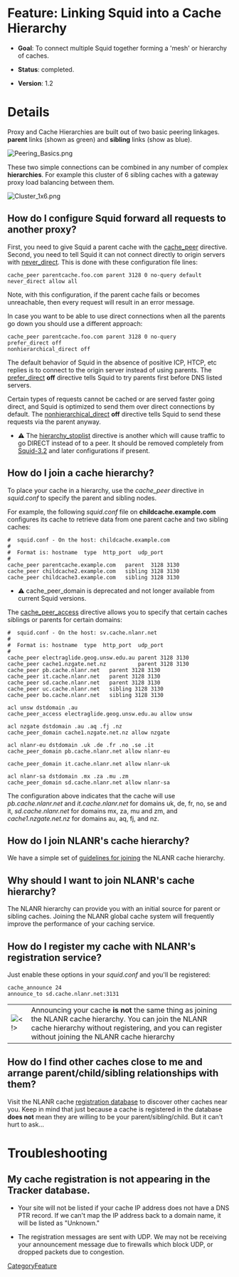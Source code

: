 # Feature: Linking Squid into a Cache Hierarchy

  - **Goal**: To connect multiple Squid together forming a 'mesh' or
    hierarchy of caches.

  - **Status**: completed.

  - **Version**: 1.2

# Details

Proxy and Cache Hierarchies are built out of two basic peering linkages.
**parent** links (shown as green) and **sibling** links (show as blue).

![Peering_Basics.png](https://wiki.squid-cache.org/Features/CacheHierarchy?action=AttachFile&do=get&target=Peering_Basics.png)

These two simple connections can be combined in any number of complex
**hierarchies**. For example this cluster of 6 sibling caches with a
gateway proxy load balancing between them.

![Cluster_1x6.png](https://wiki.squid-cache.org/Features/CacheHierarchy?action=AttachFile&do=get&target=Cluster_1x6.png)

## How do I configure Squid forward all requests to another proxy?

First, you need to give Squid a parent cache with the
[cache_peer](http://www.squid-cache.org/Doc/config/cache_peer)
directive. Second, you need to tell Squid it can not connect directly to
origin servers with
[never_direct](http://www.squid-cache.org/Doc/config/never_direct).
This is done with these configuration file lines:

    cache_peer parentcache.foo.com parent 3128 0 no-query default
    never_direct allow all

Note, with this configuration, if the parent cache fails or becomes
unreachable, then every request will result in an error message.

In case you want to be able to use direct connections when all the
parents go down you should use a different approach:

    cache_peer parentcache.foo.com parent 3128 0 no-query
    prefer_direct off
    nonhierarchical_direct off

The default behavior of Squid in the absence of positive ICP, HTCP, etc
replies is to connect to the origin server instead of using parents. The
[prefer_direct](http://www.squid-cache.org/Doc/config/prefer_direct)
**off** directive tells Squid to try parents first before DNS listed
servers.

Certain types of requests cannot be cached or are served faster going
direct, and Squid is optimized to send them over direct connections by
default. The
[nonhierarchical_direct](http://www.squid-cache.org/Doc/config/nonhierarchical_direct)
**off** directive tells Squid to send these requests via the parent
anyway.

  - ⚠️
    The
    [hierarchy_stoplist](http://www.squid-cache.org/Doc/config/hierarchy_stoplist)
    directive is another which will cause traffic to go DIRECT instead
    of to a peer. It should be removed completely from
    [Squid-3.2](/Releases/Squid-3.2)
    and later configurations if present.

## How do I join a cache hierarchy?

To place your cache in a hierarchy, use the *cache_peer* directive in
*squid.conf* to specify the parent and sibling nodes.

For example, the following *squid.conf* file on
**childcache.example.com** configures its cache to retrieve data from
one parent cache and two sibling caches:

    #  squid.conf - On the host: childcache.example.com
    #
    #  Format is: hostname  type  http_port  udp_port
    #
    cache_peer parentcache.example.com   parent  3128 3130
    cache_peer childcache2.example.com   sibling 3128 3130
    cache_peer childcache3.example.com   sibling 3128 3130

  - ⚠️
    cache_peer_domain is deprecated and not longer available from
    current Squid versions.

The
[cache_peer_access](http://www.squid-cache.org/Doc/config/cache_peer_access)
directive allows you to specify that certain caches siblings or parents
for certain domains:

    #  squid.conf - On the host: sv.cache.nlanr.net
    #
    #  Format is: hostname  type  http_port  udp_port
    #
    cache_peer electraglide.geog.unsw.edu.au parent 3128 3130
    cache_peer cache1.nzgate.net.nz          parent 3128 3130
    cache_peer pb.cache.nlanr.net   parent 3128 3130
    cache_peer it.cache.nlanr.net   parent 3128 3130
    cache_peer sd.cache.nlanr.net   parent 3128 3130
    cache_peer uc.cache.nlanr.net   sibling 3128 3130
    cache_peer bo.cache.nlanr.net   sibling 3128 3130
    
    acl unsw dstdomain .au
    cache_peer_access electraglide.geog.unsw.edu.au allow unsw
    
    acl nzgate dstdomain .au .aq .fj .nz
    cache_peer_domain cache1.nzgate.net.nz allow nzgate
    
    acl nlanr-eu dstdomain .uk .de .fr .no .se .it
    cache_peer_domain pb.cache.nlanr.net allow nlanr-eu
    
    cache_peer_domain it.cache.nlanr.net allow nlanr-uk
    
    acl nlanr-sa dstdomain .mx .za .mu .zm
    cache_peer_domain sd.cache.nlanr.net allow nlanr-sa

The configuration above indicates that the cache will use
*pb.cache.nlanr.net* and *it.cache.nlanr.net* for domains uk, de, fr,
no, se and it, *sd.cache.nlanr.net* for domains mx, za, mu and zm, and
*cache1.nzgate.net.nz* for domains au, aq, fj, and nz.

## How do I join NLANR's cache hierarchy?

We have a simple set of [guidelines for
joining](http://www.ircache.net/Cache/joining.html) the NLANR cache
hierarchy.

## Why should I want to join NLANR's cache hierarchy?

The NLANR hierarchy can provide you with an initial source for parent or
sibling caches. Joining the NLANR global cache system will frequently
improve the performance of your caching service.

## How do I register my cache with NLANR's registration service?

Just enable these options in your *squid.conf* and you'll be registered:

    cache_announce 24
    announce_to sd.cache.nlanr.net:3131

|                                                                           |                                                                                                                                                                                                                  |
| ------------------------------------------------------------------------- | ---------------------------------------------------------------------------------------------------------------------------------------------------------------------------------------------------------------- |
| ![\<\!\>](https://wiki.squid-cache.org/wiki/squidtheme/img/attention.png) | Announcing your cache **is not** the same thing as joining the NLANR cache hierarchy. You can join the NLANR cache hierarchy without registering, and you can register without joining the NLANR cache hierarchy |

## How do I find other caches close to me and arrange parent/child/sibling relationships with them?

Visit the NLANR cache [registration
database](http://www.ircache.net/Cache/Tracker/) to discover other
caches near you. Keep in mind that just because a cache is registered in
the database **does not** mean they are willing to be your
parent/sibling/child. But it can't hurt to ask...

# Troubleshooting

## My cache registration is not appearing in the Tracker database.

  - Your site will not be listed if your cache IP address does not have
    a DNS PTR record. If we can't map the IP address back to a domain
    name, it will be listed as "Unknown."

  - The registration messages are sent with UDP. We may not be receiving
    your announcement message due to firewalls which block UDP, or
    dropped packets due to congestion.

[CategoryFeature](/CategoryFeature)
